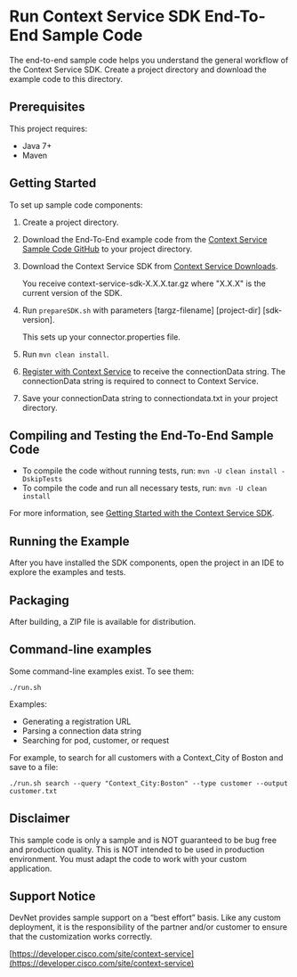# Run Context Service SDK End-To-End Sample Code
The end-to-end sample code helps you understand the general workflow of the Context Service SDK. Create a project directory and download the example code to this directory.

## Prerequisites
This project requires:

* Java 7+ 
* Maven

## Getting Started
To set up sample code components:

1. Create a project directory.
2. Download the End-To-End example code from the [Context Service Sample Code GitHub](https://github.com/CiscoDevNet/context-service-sample-code) to your project directory.
3. Download the Context Service SDK from [Context Service Downloads](https://developer.cisco.com/fileMedia/download/dcf47513-a2cb-407c-b8a5-cc0d8f620405).
    
    You receive context-service-sdk-X.X.X.tar.gz where "X.X.X" is the current version of the SDK.
4. Run `prepareSDK.sh` with parameters \[targz-filename\] \[project-dir\] \[sdk-version\].
    
    This sets up your connector.properties file.
5. Run `mvn clean install`.
7. [Register with Context Service](https://developer.cisco.com/site/context-service/documents/context-service-sdk-guide/index.gsp#register-your-application-with-context-service) to receive the connectionData string. 
    The connectionData string is required to connect to Context Service.
8. Save your connectionData string to connectiondata.txt in your project directory.

## Compiling and Testing the End-To-End Sample Code

* To compile the code without running tests, run:
    `mvn -U clean install -DskipTests`
* To compile the code and run all necessary tests, run:
    `mvn -U clean install`

For more information, see [Getting Started with the Context Service SDK](https://developer.cisco.com/site/context-service/discover/getting-started).

## Running the Example
After you have installed the SDK components, open the project in an IDE to explore the examples and tests.

## Packaging
After building, a ZIP file is available for distribution.

## Command-line examples
Some command-line examples exist.  To see them:

```
./run.sh
```

Examples:
* Generating a registration URL
* Parsing a connection data string
* Searching for pod, customer, or request

For example, to search for all customers with a Context_City of Boston and save to a file:
 
 ```
 ./run.sh search --query "Context_City:Boston" --type customer --output customer.txt
 ```

## Disclaimer
This sample code is only a sample and is NOT guaranteed to be bug free and production quality. This is NOT intended to be used in production environment. You must adapt the code to work with your custom application.

## Support Notice

DevNet provides sample support on a “best effort” basis. Like any custom deployment, it is the responsibility of the partner and/or customer to ensure that the customization works correctly.

[https://developer.cisco.com/site/context-service](https://developer.cisco.com/site/context-service)